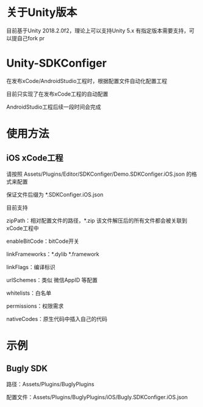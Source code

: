 # 关于Unity版本
目前基于Unity 2018.2.0f2，理论上可以支持Unity 5.x
有指定版本需要支持，可以提自己fork pr

# Unity-SDKConfiger

在发布xCode/AndroidStudio工程时，根据配置文件自动化配置工程

目前只实现了在发布xCode工程的自动配置

AndroidStudio工程后续一段时间会完成

# 使用方法
## iOS xCode工程

请按照 Assets/Plugins/Editor/SDKConfiger/Demo.SDKConfiger.iOS.json 的格式来配置

保证文件后缀为 *.SDKConfiger.iOS.json

目前支持

zipPath：相对配置文件的路径，*.zip  该文件解压后的所有文件都会被关联到xCode工程中

enableBitCode：bitCode开关

linkFrameworks：*.dylib *.framework

linkFlags：编译标识

urlSchemes：类似 微信AppID 等配置

whitelists：白名单

permissions：权限需求

nativeCodes：原生代码中插入自己的代码

# 示例
## Bugly SDK

路径：Assets/Plugins/BuglyPlugins

配置文件：Assets/Plugins/BuglyPlugins/iOS/Bugly.SDKConfiger.iOS.json
